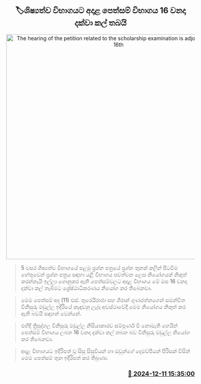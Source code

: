 <p align='center'><b><h2 align='center' title='The hearing of the petition related to the scholarship examination is adjourned till the 16th'>🏷ශිෂ්‍යත්ව විභාගයට අදාළ පෙත්සම් විභාගය 16 වනදා දක්වා කල් තබයි</h2></b></p>
<p align='center'><img src='https://helakuru.sgp1.cdn.digitaloceanspaces.com/esana/images/lib/court-gg.jpg' width='600' alt='The hearing of the petition related to the scholarship examination is adjourned till the 16th'></p>

> 5 වසර ශිෂ්‍යත්ව විභාගයේ පළමු ප්‍රශ්න පත්‍රයේ ප්‍රශ්න තුනක් කලින් පිටවීම හේතුවෙන් ප්‍රශ්න පත්‍රය සඳහා යළි විභාගය පවත්වන ලෙස නියෝගයක් නිකුත් කරන්නැයි ඉල්ලා ගොනුකර ඇති පෙත්සම්වලට අදාළ විභාගය මේ මස 16 වනදා දක්වා කල් තැබීමට ශ්‍රේෂ්ඨාධිකරණය නියෝග කර තිබෙනවා.

> මෙම පෙත්සම් අද (11) එස්. තුරෙයිරාජා සහ ශිරාන් ගුණරත්නගෙන් සමන්විත විනිසුරු මඩුල්ල ඉදිරියේ කැඳවනු ලැබූ අවස්ථාවේදී මෙම නියෝගය නිකුත් කර ඇති බවයි සඳහන් වෙන්නේ.

> එහිදී ත්‍රිපුද්ගල විනිසුරු මඩුල්ල නිසියාකාරව සම්පූර්ණ වී නොමැති හෙයින් පෙත්සම් විභාගය ලබන 16 වනදා දක්වා කල් තබන බව විනිසුරු මඩුල්ල නියෝග කර තිබෙනවා.

> අදාළ විභාගයට ඉදිරිපත් වූ සිසු සිසුවියන් හා ඔවුන්ගේ දෙමව්පියන් පිරිසක් විසින් මෙම පෙත්සම් තුන ඉදිරිපත් කර තිබුණා.



<h3 align='right'><a href='https://www.helakuru.lk/esana/p/105829/'>📅 2024-12-11 15:35:00</a></h3>
